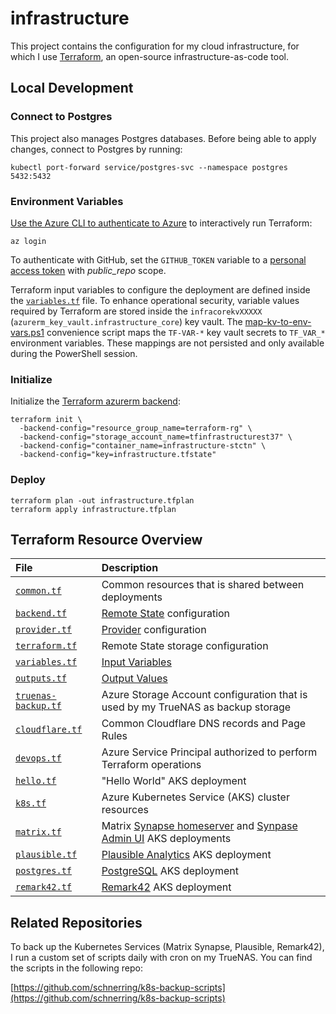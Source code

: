 # infrastructure

This project contains the configuration for my cloud infrastructure, for which I use [Terraform](https://www.terraform.io/), an open-source infrastructure-as-code tool.

## Local Development

### Connect to Postgres

This project also manages Postgres databases. Before being able to apply changes, connect to Postgres by running:

```shell
kubectl port-forward service/postgres-svc --namespace postgres 5432:5432
```

### Environment Variables

[Use the Azure CLI to authenticate to Azure](https://registry.terraform.io/providers/hashicorp/azurerm/latest/docs/guides/azure_cli) to interactively run Terraform:

```shell
az login
```

To authenticate with GitHub, set the `GITHUB_TOKEN` variable to a [personal access token](https://docs.github.com/en/rest/overview/other-authentication-methods#basic-authentication) with _public_repo_ scope.

Terraform input variables to configure the deployment are defined inside the [`variables.tf`](./variables.tf) file. To enhance operational security, variable values required by Terraform are stored inside the `infracorekvXXXXX` (`azurerm_key_vault.infrastructure_core`) key vault. The [map-kv-to-env-vars.ps1](./map-kv-to-env-vars.ps1) convenience script maps the `TF-VAR-*` key vault secrets to `TF_VAR_*` environment variables. These mappings are not persisted and only available during the PowerShell session.

### Initialize

Initialize the [Terraform azurerm backend](https://www.terraform.io/docs/language/settings/backends/azurerm.html):

```shell
terraform init \
  -backend-config="resource_group_name=terraform-rg" \
  -backend-config="storage_account_name=tfinfrastructurest37" \
  -backend-config="container_name=infrastructure-stctn" \
  -backend-config="key=infrastructure.tfstate"
```

### Deploy

```shell
terraform plan -out infrastructure.tfplan
terraform apply infrastructure.tfplan
```

## Terraform Resource Overview

| File                                       | Description                                                                                                                                                       |
| :----------------------------------------- | :---------------------------------------------------------------------------------------------------------------------------------------------------------------- |
| [`common.tf`](./common.tf)                 | Common resources that is shared between deployments                                                                                                               |
| [`backend.tf`](./backend.tf)               | [Remote State](https://www.terraform.io/docs/language/state/remote.html) configuration                                                                            |
| [`provider.tf`](./provider.tf)             | [Provider](https://www.terraform.io/docs/language/providers/index.html) configuration                                                                             |
| [`terraform.tf`](./terraform.tf)           | Remote State storage configuration                                                                                                                                |
| [`variables.tf`](./variables.tf)           | [Input Variables](https://www.terraform.io/docs/language/values/variables.html)                                                                                   |
| [`outputs.tf`](./outputs.tf)               | [Output Values](https://www.terraform.io/docs/language/values/outputs.html)                                                                                       |
| [`truenas-backup.tf`](./truenas-backup.tf) | Azure Storage Account configuration that is used by my TrueNAS as backup storage                                                                                  |
| [`cloudflare.tf`](./cloudflare.tf)         | Common Cloudflare DNS records and Page Rules                                                                                                                      |
| [`devops.tf`](./devops.tf)                 | Azure Service Principal authorized to perform Terraform operations                                                                                                |
| [`hello.tf`](./hello.tf)                   | "Hello World" AKS deployment                                                                                                                                      |
| [`k8s.tf`](./k8s.tf)                       | Azure Kubernetes Service (AKS) cluster resources                                                                                                                  |
| [`matrix.tf`](./matrix.tf)                 | Matrix [Synapse homeserver](https://github.com/matrix-org/synapse/) and [Synpase Admin UI](https://github.com/Awesome-Technologies/synapse-admin) AKS deployments |
| [`plausible.tf`](./plausible.tf)           | [Plausible Analytics](https://plausible.io/) AKS deployment                                                                                                       |
| [`postgres.tf`](./postgres.tf)             | [PostgreSQL](https://www.postgresql.org/) AKS deployment                                                                                                          |
| [`remark42.tf`](./remark42.tf)             | [Remark42](https://remark42.com/) AKS deployment                                                                                                                  |

## Related Repositories

To back up the Kubernetes Services (Matrix Synapse, Plausible, Remark42), I run a custom set of scripts daily with cron on my TrueNAS. You can find the scripts in the following repo:

[https://github.com/schnerring/k8s-backup-scripts](https://github.com/schnerring/k8s-backup-scripts)
